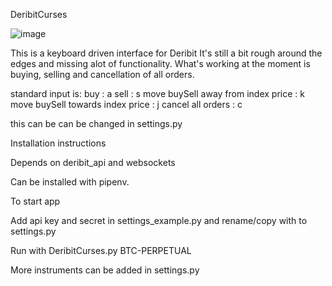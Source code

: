 DeribitCurses


![image](https://github.com/nuggattiStar/DeribitCurses/img/interface.png)



This is a keyboard driven interface for Deribit
It's still a bit rough around the edges and missing alot of functionality.
What's working at the moment is buying, selling and cancellation of all orders.

standard input is:
buy 					: a
sell					: s
move buySell away from index price 	: k
move buySell towards index price 	: j
cancel all orders 			: c

this can be can be changed in settings.py

Installation instructions

Depends on deribit_api and websockets

Can be installed with pipenv.

To start app 

Add api key and secret in settings_example.py and rename/copy with to settings.py

Run with DeribitCurses.py BTC-PERPETUAL

More instruments can be added in settings.py
